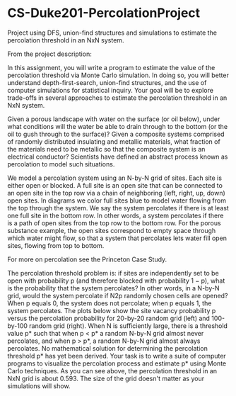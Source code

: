 # CS-Duke201-PercolationProject
Project using DFS, union-find structures and simulations to estimate the percolation threshold in an NxN system.

From the project description:

In this assignment, you will write a program to estimate the value of the percolation threshold via Monte Carlo simulation. In doing so, you will better understand depth-first-search, union-find structures, and the use of computer simulations for statistical inquiry. Your goal will be to explore trade-offs in several approaches to estimate the percolation threshold in an NxN system.

Given a porous landscape with water on the surface (or oil below), under what conditions will the water be able to drain through to the bottom (or the oil to gush through to the surface)? Given a composite systems comprised of randomly distributed insulating and metallic materials, what fraction of the materials need to be metallic so that the composite system is an electrical conductor? Scientists have defined an abstract process known as percolation to model such situations.

We model a percolation system using an N-by-N grid of sites. Each site is either open or blocked. A full site is an open site that can be connected to an open site in the top row via a chain of neighboring (left, right, up, down) open sites. In diagrams we color full sites blue to model water flowing from the top through the system. We say the system percolates if there is at least one full site in the bottom row. In other words, a system percolates if there is a path of open sites from the top row to the bottom row. For the porous substance example, the open sites correspond to empty space through which water might flow, so that a system that percolates lets water fill open sites, flowing from top to bottom.

For more on percolation see the Princeton Case Study.

The percolation threshold problem is: if sites are independently set to be open with probability p (and therefore blocked with probability 1 − p), what is the probability that the system percolates? In other words, in a N-by-N grid, would the system percolate if N2p randomly chosen cells are opened?  When p equals 0, the system does not percolate; when p equals 1, the system percolates. The plots below show the site vacancy probability p versus the percolation probability for 20-by-20 random grid (left) and 100-by-100 random grid (right).
When N is sufficiently large, there is a threshold value p* such that when p < p* a random N-by-N grid almost never percolates, and when p > p*, a random N-by-N grid almost always percolates. No mathematical solution for determining the percolation threshold p* has yet been derived. Your task is to write a suite of computer programs to visualize the percolation process and estimate p* using Monte Carlo techniques. As you can see above, the percolation threshold in an NxN grid is about 0.593. The size of the grid doesn't matter as your simulations will show. 
